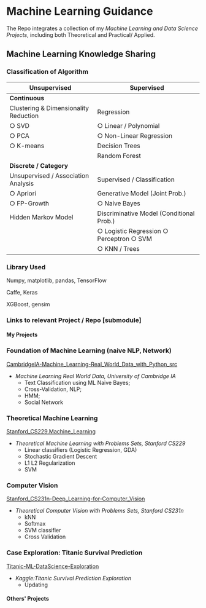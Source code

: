 # Machine Learning Guidance

The Repo integrates a collection of my *Machine Learning and Data Science Projects*, including both Theoretical and Practical/ Applied.

## Machine Learning Knowledge Sharing

### Classification of Algorithm

| Unsupervised                          | Supervised                                      |
| ------------------------------------- | ----------------------------------------------  |
| **Continuous**                        ||                                               
| Clustering & Dimensionality Reduction | Regression                                      |
| ○ SVD                                 | ○ Linear / Polynomial                           |
| ○ PCA                                 | ○ Non-Linear Regression                         |
| ○ K-means                             | Decision Trees                                  |
|                                       | Random Forest                                   |
| **Discrete / Category**               ||                                                 
| Unsupervised / Association Analysis   | Supervised / Classification                     |
| ○ Apriori                             | Generative Model (Joint Prob.)                  |
| ○ FP-Growth                           | ○ Naive Bayes                                   |
| Hidden Markov Model                   | Discriminative Model (Conditional Prob.)        |
|                                       | ○ Logistic Regression   ○ Perceptron  ○ SVM     |
|                                       | ○ KNN / Trees                                   |

### Library Used

Numpy, matplotlib, pandas, TensorFlow

Caffe, Keras

XGBoost, gensim

### Links to relevant Project / Repo [submodule]

#### My Projects

### Foundation of Machine Learning (naive NLP, Network)

[CambridgeIA-Machine_Learning-Real_World_Data_with_Python_src](https://github.com/PeterHUistyping/Machine_Learning-Real_World_Data)

- *Machine Learning Real World Data, University of Cambridge IA*
  - Text Classification using ML Naive Bayes;
  - Cross-Validation, NLP;
  - HMM;
  - Social Network

### Theoretical Machine Learning

[Stanford_CS229.Machine_Learning](https://github.com/PeterHUistyping/Stanford_CS229.Machine_Learning)

- *Theoretical Machine Learning with Problems Sets, Stanford CS229*
  - Linear classifiers (Logistic Regression, GDA)
  - Stochastic Gradient Descent
  - L1 L2 Regularization
  - SVM

### Computer Vision

[Stanford_CS231n-Deep_Learning-for-Computer_Vision](https://github.com/PeterHUistyping/Stanford_CS231n-Deep_Learning-for-Computer_Vision/)

- *Theoretical Computer Vision with Problems Sets, Stanford CS231n*
  - kNN
  - Softmax
  - SVM classifier
  - Cross Validation

### Case Exploration: Titanic Survival Prediction

[Titanic-ML-DataScience-Exploration](https://github.com/PeterHUistyping/Titanic-ML-DataScience-Exploration/)

- *Kaggle:Titanic Survival Prediction Exploration*
  - Updating

#### Others' Projects
